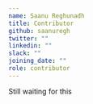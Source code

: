 ```yaml
---
name: Saanu Reghunadh
title: Contributor
github: saanuregh
twitter: ""
linkedin: ""
slack: ""
joining_date: ""
role: contributor
---
```


Still waiting for this
